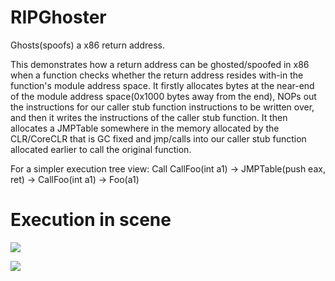 # RIPGhoster
 Ghosts(spoofs) a x86 return address. 
 
This demonstrates how a return address can be ghosted/spoofed in x86 when a function checks whether the return address resides with-in the function's module address space. It firstly allocates bytes at the near-end of the module address space(0x1000 bytes away from the end), NOPs out the instructions for our caller stub function instructions to be written over, and then it writes the instructions of the caller stub function. It then allocates a JMPTable somewhere in the memory allocated by the CLR/CoreCLR that is GC fixed and jmp/calls into our caller stub function allocated earlier to call the original function.

For a simpler execution tree view:
Call CallFoo(int a1) -> JMPTable(push eax, ret) -> CallFoo(int a1) -> Foo(a1)

# Execution in scene
![](https://i.imgur.com/0YnYMER.png)

![](https://i.imgur.com/cdWZVQe.png)